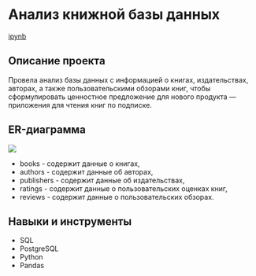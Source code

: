 # Анализ книжной базы данных #

[ipynb](https://github.com/rakiton94/Practicum/blob/main/01%20mini_project_sql/project_SQL_book_reading_service.ipynb "ipynb")
## Описание проекта
Провела анализ базы данных c информацией о книгах, издательствах, авторах, а также пользовательскими обзорами книг, чтобы сформулировать ценностное предложение для нового продукта — приложения для чтения книг по подписке.

## ER-диаграмма
![](https://pictures.s3.yandex.net/resources/scheme_1589269096.png)
* books - содержит данные о книгах,
* authors - содержит данные об авторах,
* publishers - содержит данные об издательствах,
* ratings - содержит данные о пользовательских оценках книг, 
* reviews - содержит данные о пользовательских обзорах. 

## Навыки и инструменты
* SQL
* PostgreSQL
* Python
* Pandas
